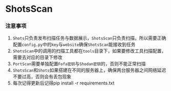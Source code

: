 # ShotsScan

### 注意事项

1. `Shots`只负责发布扫描任务与数据展示，`ShotsScan`只负责扫描，所以需要正确配置`config.py`中的`key`与`website`确保`ShotsScan`能接收到任务
2. `ShotsScan`中的调用的扫描工具都在`tools`目录下，如果要修改工具扫描配置，需要去对应的目录下修改
3. `PortScan`需要单独配置`Fofa密钥`与`Shodan密钥`的，否则不能正常扫描
4. `ShotsScan`和`Shots`如果搭建在不同的服务器上，确保两台服务器之间网络延迟不要过高，否则会有丢包现象
5. 每次记得更新后记得pip install -r requirements.txt
